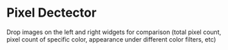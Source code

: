 # Pixel Dectector

Drop images on the left and right widgets for comparison (total pixel count, pixel count of specific color, appearance under different color filters, etc)
